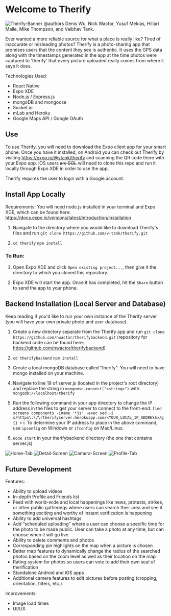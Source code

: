 # Welcome to Therify
![Therify-Banner](assets/images/ReadMe/banner.png "Therify")
@authors Denis Wu, Nick Wactor, Yusuf Mekias, Hillari Malle, Mike Thompson, and Vaibhav Tank.

Ever wanted a more reliable source for what a place is really like? Tired of inaccurate or misleading photos? Therify is a photo-sharing app that promises users that the content they see is authentic. It uses the GPS data along with the timestamps generated in the app at the time photos were captured to 'therify' that every picture uploaded really comes from where it says it does.

Technologies Used:
* React Native
* Expo XDE 
* Node.js / Express.js
* mongoDB and mongoose
* Socket.io
* mLab and Heroku 
* Google Maps API / Google OAuth

## Use

To use Therify, you will need to download the Expo client app for your smart phone. Once you have it installed, on Android you can check out Therify by visiting https://expo.io/@vtank/therify and scanning the QR code there with your Expo app. iOS users ~~are SOL~~ will need to clone this repo and run it locally through Expo XDE in order to use the app.

Therify requires the user to login with a Google account.

## Install App Locally

Requirements: You will need node.js installed in your terminal and Expo XDE, which can be found here: https://docs.expo.io/versions/latest/introduction/installation 

1. Navigate to the directory where you would like to download Therify's files and run `git clone https://github.com/v-tank/therify.git`

2. `cd therify` `npm install`

### To Run:

1. Open Expo XDE and click `Open existing project...`, then give it the directory to which you cloned this repository.

2. Expo XDE will start the app. Once it has completed, hit the `Share` button to send the app to your phone.

## Backend Installation (Local Server and Database)

Keep reading if you'd like to run your own instance of the Therify server (you will have your own private photo and user database).

1. Create a new directory separate from the Therify app and run `git clone https://github.com/nwactor/therifybackend.git`
  (repository for backend code can be found here: https://github.com/nwactor/therifybackend)

2. `cd therifybackend` `npm install`

3.  Create a local mongoDB database called "therify". You will need to have mongo installed on your machine. 

4. Navigate to line 19 of server.js (located in the project's root directory) and replace the string in `mongoose.connect("<string>")` with `mongodb://localhost/therify`

5. Run the following command in your app directory to change the IP address in the files to get your server to connect to the front-end:
```find screens components -iname '*js' -exec sed -i  s/https\:\/\/therifyserver.herokuapp.com/<YOUR_LOCAL_IP_ADDRESS>/g {} +``` 
  i. To determine your IP address to place in the above command, use `ipconfig` on Windows or `ifconfig` on Mac/Linux. 


6. `node start` in your therifybackend directory (the one that contains server.js)

![Home-Tab](assets/images/ReadMe/Home-Tab.png "Home Tab") ![Detail-Screen](assets/images/ReadMe/Detail-Screen.png "Detail Screen") ![Camera-Screen](assets/images/ReadMe/Camera-Screen.png "Camera Screen") ![Profile-Tab](assets/images/ReadMe/Profile-Tab.png "Profile Tab")

## Future Development

Features:
* Ability to upload videos
* In-depth Profile and Friends list
* Feed with world-wide and local happenings like news, protests, strikes, or other public gatherings where users can search their area and see if something exciting and worthy of instant verification is happening
* Ability to add universal hashtags
* Add “scheduled uploading” where a user can choose a specific time for the photo to be made public. User can take a photo at any time, but can choose when it will go live
* Ability to delete comments and photos
* Corresponding pin highlights on the map when a picture is chosen
* Better map features to dynamically change the radius of the searched photos based on the zoom level as well as their location on the map
* Rating system for photos so users can vote to add their own seal of therification
* Standalone Android and iOS apps
* Additional camera features to edit pictures before posting (cropping, orientation, filters, etc.)

Improvements: 
* Image load times
* UI/UX
